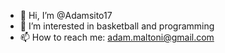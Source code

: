 - 👋 Hi, I’m @Adamsito17
- 👀 I’m interested in basketball and programming
- 📫 How to reach me: adam.maltoni@gmail.com

<!---
Adamsito17/Adamsito17 is a ✨ special ✨ repository because its `README.md` (this file) appears on your GitHub profile.
You can click the Preview link to take a look at your changes.
--->
